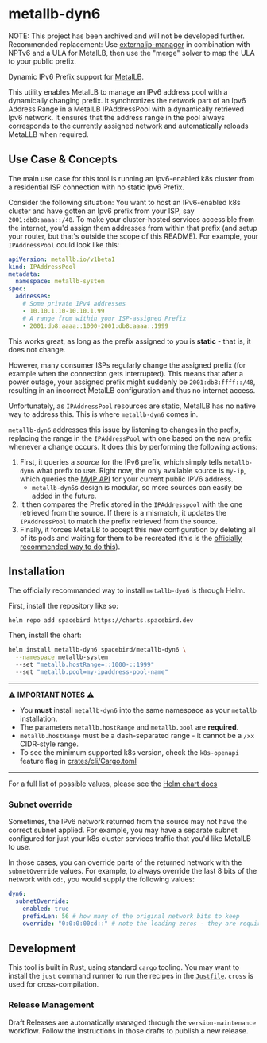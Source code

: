# metallb-dyn6

NOTE: This project has been archived and will not be developed further.
Recommended replacement: Use [externalip-manager](https://github.com/spacebird-dev/externalip-manager) in combination with NPTv6 and a ULA for MetalLB, then use the "merge" solver to map the ULA to your public prefix.

Dynamic IPv6 Prefix support for [MetalLB](https://metallb.universe.tf/).

This utility enables MetalLB to manage an IPv6 address pool with a dynamically changing prefix.
It synchronizes the network part of an Ipv6 Address Range in a MetalLB IPAddressPool with a dynamically retrieved Ipv6 network.
It ensures that the address range in the pool always corresponds to the currently assigned network and automatically reloads MetaLLB when required.

## Use Case & Concepts

The main use case for this tool is running an Ipv6-enabled k8s cluster from a residential ISP connection with no static Ipv6 Prefix.

Consider the following situation:
You want to host an IPv6-enabled k8s cluster and have gotten an Ipv6 prefix from your ISP, say `2001:db8:aaaa::/48`.
To make your cluster-hosted services accessible from the internet, you'd assign them addresses from within that prefix (and setup your router, but that's outside the scope of this README).
For example, your `IPAddressPool` could look like this:

```yaml
apiVersion: metallb.io/v1beta1
kind: IPAddressPool
metadata:
  namespace: metallb-system
spec:
  addresses:
    # Some private IPv4 addresses
    - 10.10.1.10-10.10.1.99
    # A range from within your ISP-assigned Prefix
    - 2001:db8:aaaa::1000-2001:db8:aaaa::1999
```

This works great, as long as the prefix assigned to you is **static** - that is, it does not change.

However, many consumer ISPs regularly change the assigned prefix (for example when the connection gets interrupted).
This means that after a power outage, your assigned prefix might suddenly be `2001:db8:ffff::/48`, resulting in an incorrect MetalLB configuration and thus no internet access.

Unfortunately, as `IPAddressPool` resources are static, MetalLB has no native way to address this.
This is where `metallb-dyn6` comes in.

`metallb-dyn6` addresses this issue by listening to changes in the prefix, replacing the range in the `IPAddressPool` with one based on the new prefix whenever a change occurs.
It does this by performing the following actions:

1. First, it queries a *source* for the IPv6 prefix, which simply tells `metallb-dyn6` what prefix to use. Right now, the only available source is `my-ip`, which queries the [MyIP API](https://www.my-ip.io/) for your current public IPV6 address.
    - `metallb-dyn6`s design is modular, so more sources can easily be added in the future.
2. It then compares the Prefix stored in the `IPAddresspool` with the one retrieved from the source. If there is a mismatch, it updates the `IPAddressPool` to match the prefix retrieved from the source.
3. Finally, it forces MetalLB to accept this new configuration by deleting all of its pods and waiting for them to be recreated (this is the [officially recommended way to do this](https://github.com/metallb/metallb/issues/348#issuecomment-442218138)).


## Installation

The officially recommanded way to install `metallb-dyn6` is through Helm.

First, install the repository like so:

`helm repo add spacebird https://charts.spacebird.dev`

Then, install the chart:

```sh
helm install metallb-dyn6 spacebird/metallb-dyn6 \
  --namespace metallb-system
  --set "metallb.hostRange=::1000-::1999"
  --set "metallb.pool=my-ipaddress-pool-name"
```

---
⚠️ **IMPORTANT NOTES** ⚠️

- You **must** install `metallb-dyn6` into the same namespace as your `metallb` installation.
- The parameters `metallb.hostRange` and `metallb.pool` are **required**.
- `metallb.hostRange` must be a dash-separated range - it cannot be a `/xx` CIDR-style range.
- To see the minimum supported k8s version, check the `k8s-openapi` feature flag in [crates/cli/Cargo.toml](./crates/cli/Cargo.toml)

---

For a full list of possible values, please see the [Helm chart docs](https://github.com/spacebird-dev/charts/tree/main/charts/metallb-dyn6)

### Subnet override

Sometimes, the IPv6 network returned from the source may not have the correct subnet applied.
For example, you may have a separate subnet configured for just your k8s cluster services traffic that you'd like MetalLB to use.

In those cases, you can override parts of the returned network with the `subnetOverride` values.
For example, to always override the last 8 bits of the network with `cd:`, you would supply the following values:

```yaml
dyn6:
  subnetOverride:
    enabled: true
    prefixLen: 56 # how many of the original network bits to keep
    override: "0:0:0:00cd::" # note the leading zeros - they are required
```

## Development

This tool is built in Rust, using standard `cargo` tooling.
You may want to install the `just` command runner to run the recipes in the [`Justfile`](./Justfile).
`cross` is used for cross-compilation.

### Release Management

Draft Releases are automatically managed through the `version-maintenance` workflow.
Follow the instructions in those drafts to publish a new release.
